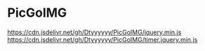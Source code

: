 # PicGoIMG
https://cdn.jsdelivr.net/gh/Dtyyyyyy/PicGoIMG/jquery.min.js
https://cdn.jsdelivr.net/gh/Dtyyyyyy/PicGoIMG/timer.jquery.min.js
